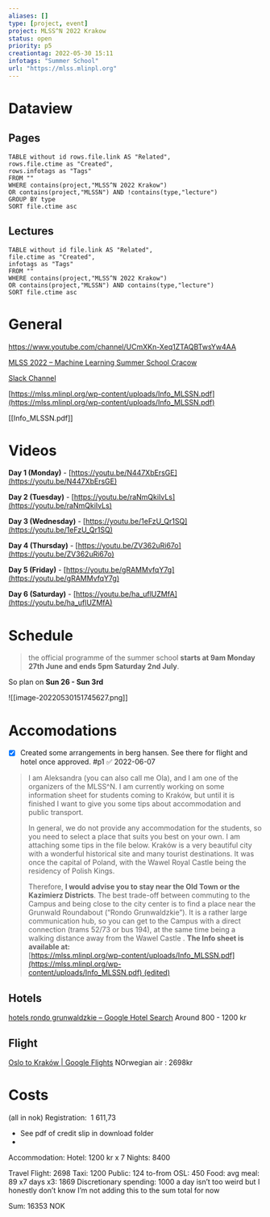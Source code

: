 ```yaml
---
aliases: []
type: [project, event]
project: MLSS^N 2022 Krakow
status: open
priority: p5
creationtag: 2022-05-30 15:11
infotags: "Summer School"
url: "https://mlss.mlinpl.org"
---
```

# Dataview
## Pages
```dataview
TABLE without id rows.file.link AS "Related",
rows.file.ctime as "Created",
rows.infotags as "Tags"
FROM ""
WHERE contains(project,"MLSS^N 2022 Krakow")
OR contains(project,"MLSSN") AND !contains(type,"lecture")
GROUP BY type
SORT file.ctime asc 
```
## Lectures
```dataview
TABLE without id file.link AS "Related",
file.ctime as "Created",
infotags as "Tags"
FROM ""
WHERE contains(project,"MLSS^N 2022 Krakow")
OR contains(project,"MLSSN") AND contains(type,"lecture")
SORT file.ctime asc 
```
# General
https://www.youtube.com/channel/UCmXKn-Xeq1ZTAQBTwsYw4AA

[MLSS 2022 – Machine Learning Summer School Cracow](https://mlss.mlinpl.org)

[Slack Channel](https://app.slack.com/client/T03FUNX284Q/C03F7BASRKN)

[https://mlss.mlinpl.org/wp-content/uploads/Info_MLSSN.pdf](https://mlss.mlinpl.org/wp-content/uploads/Info_MLSSN.pdf)

[[Info_MLSSN.pdf]]




# Videos
**Day 1 (Monday)** - [https://youtu.be/N447XbErsGE](https://youtu.be/N447XbErsGE)

**Day 2 (Tuesday)** - [https://youtu.be/raNmQkiIvLs](https://youtu.be/raNmQkiIvLs)

**Day 3 (Wednesday)** - [https://youtu.be/1eFzU_Qr1SQ](https://youtu.be/1eFzU_Qr1SQ)

**Day 4 (Thursday)** - [https://youtu.be/ZV362uRi67o](https://youtu.be/ZV362uRi67o)

**Day 5 (Friday)** - [https://youtu.be/gRAMMvfqY7g](https://youtu.be/gRAMMvfqY7g)

**Day 6 (Saturday)** - [https://youtu.be/ha_uflUZMfA](https://youtu.be/ha_uflUZMfA)






# Schedule
> the official programme of the summer school **starts at 9am Monday 27th June and ends 5pm Saturday 2nd July**.

So plan on **Sun 26 - Sun 3rd**

![[image-20220530151745627.png]]



# Accomodations
- [x] Created some arrangements in berg hansen. See there for flight and hotel once approved. #p1 ✅ 2022-06-07

> I am Aleksandra (you can also call me Ola), and I am one of the organizers of the MLSS^N. I am currently working on some information sheet for students coming to Kraków, but until it is finished I want to give you some tips about accommodation and public transport.
> 
> In general, we do not provide any accommodation for the students, so you need to select a place that suits you best on your own. I am attaching some tips in the file below. Kraków is a very beautiful city with a wonderful historical site and many tourist destinations. It was once the capital of Poland, with the Wawel Royal Castle being the residency of Polish Kings. 
> 
> Therefore, **I would advise you to stay near the Old Town or the Kazimierz Districts**.
> The best trade-off between commuting to the Campus and being close to the city center is to find a place near the Grunwald Roundabout (“Rondo Grunwaldzkie”). It is a rather large communication hub, so you can get to the Campus with a direct connection (trams 52/73 or bus 194), at the same time being a walking distance away from the Wawel Castle .
> **The Info sheet is available at:**  
> [https://mlss.mlinpl.org/wp-content/uploads/Info_MLSSN.pdf](https://mlss.mlinpl.org/wp-content/uploads/Info_MLSSN.pdf) (edited)

## Hotels
[hotels rondo grunwaldzkie – Google Hotel Search](https://www.google.com/travel/hotels/Rondo%20Grunwaldzkie,%20Krak%C3%B3w,%20Poland?q=hotels%20rondo%20grunwaldzkie&g2lb=2502548%2C2503771%2C2503781%2C4258168%2C4270442%2C4284970%2C4291517%2C4306835%2C4515404%2C4597339%2C4649665%2C4722900%2C4723331%2C4733969%2C4741843%2C4754388%2C4757164%2C4758493%2C4762561%2C4786153%2C4786958%2C4789857%2C4791627&hl=en-NO&gl=no&cs=1&ssta=1&ts=CAESCgoCCAMKAggDEAAaRwopEiU6I1JvbmRvIEdydW53YWxkemtpZSwgS3Jha8OzdywgUG9sYW5kGgASGhIUCgcI5g8QBhgaEgcI5g8QBxgDGAcyAggBKhEKDWIECAEQACgBOgNOT0saAA&rp=ogEjUm9uZG8gR3J1bndhbGR6a2llLCBLcmFrw7N3LCBQb2xhbmQ4AUAASAI&ap=SAAwAVrFAQoFCNIGEAAiA05PSyoWCgcI5g8QBhgFEgcI5g8QBhgGGAEoALABAFgBaAFyBAgCGACaASUSI1JvbmRvIEdydW53YWxkemtpZSwgS3Jha8OzdywgUG9sYW5kogETCggvbS8wNDkxeRIHS3Jha8Ozd6oBDgoCCCESAggVEgIILxgBqgEGCgIIYhgAqgEHCgMI9QEYAKoBCgoCCBwSAghHGAGqAQoKAgguEgIIDBgBqgELCgIIUBIDCIQBGAGSAQIgAaoCAggBaAA&ictx=1&utm_campaign=sharing&utm_medium=link&utm_source=htls&ved=0CAAQ5JsGahgKEwjg_Mmfq4f4AhUAAAAAHQAAAAAQmwE)
Around 800 - 1200 kr

## Flight
[Oslo to Kraków | Google Flights](https://www.google.com/travel/flights/search?tfs=CBwQAhooagwIAhIIL20vMDVsNjQSCjIwMjItMDYtMjVyDAgCEggvbS8wNDkxeRooagwIAhIIL20vMDQ5MXkSCjIwMjItMDctMDNyDAgCEggvbS8wNWw2NHABggELCP___________wFAAUABSAGYAQE&hl=en-NO&gl=no&tcfs=Ei0KCC9tLzA0OTF5EgdLcmFrw7N3GhgKCjIwMjItMDYtMjYSCjIwMjItMDctMDMYAiIYCgoyMDIyLTA2LTI2EgoyMDIyLTA3LTAzUgA&g2lb=2502548%2C2503771%2C2503781%2C4258168%2C4270442%2C4284970%2C4291517%2C4306835%2C4515404%2C4597339%2C4649665%2C4722900%2C4723331%2C4733969%2C4741843%2C4754388%2C4757164%2C4758493%2C4762561%2C4786153%2C4786958%2C4789857%2C4791627)
NOrwegian air : 2698kr



# Costs
(all in nok)
Registration:   1 611,73
- See pdf of credit slip in download folder
- 
Accommodation:
	Hotel: 1200 kr
	x 7 Nights: 8400

Travel
	Flight: 2698
	Taxi: 1200
	Public: 124
	to-from OSL: 450
Food:
	avg meal: 89 
	x7 days x3: 1869
Discretionary spending:
	1000 a day isn’t too weird but I honestly don’t know
	I’m not adding this to the sum total for now

Sum: 16353 NOK
